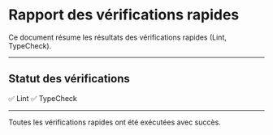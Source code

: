 # Rapport des vérifications rapides

Ce document résume les résultats des vérifications rapides (Lint, TypeCheck).

---

## Statut des vérifications

✅ Lint
✅ TypeCheck

---

Toutes les vérifications rapides ont été exécutées avec succès.
